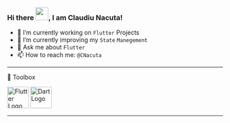 ### Hi there <img src="https://raw.githubusercontent.com/MartinHeinz/MartinHeinz/master/wave.gif" width="30px" height= "30px">, I am Claudiu Nacuta!


- 🔭 I’m currently working on `Flutter` Projects
- 🌱 I’m currently improving my `State` `Manegement`
- 💬 Ask me about `Flutter`
- 📫 How to reach me: `@CNacuta`
<!--- 
[![Claudiu's GitHub stats](https://github-readme-stats.vercel.app/api?username=nacuta)](https://github.com/nacuta/github-readme-stats)
--->

---

🧰 Toolbox

<img src="https://cdn.worldvectorlogo.com/logos/flutter.svg" alt="Flutter Logo" width="50" height="50"/> <img src="https://cdn.worldvectorlogo.com/logos/dart.svg" alt="Dart Logo" width="50" height="50"/>

---

